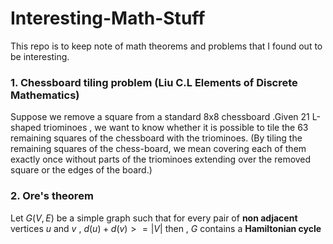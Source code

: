 # Interesting-Math-Stuff
This repo is to keep note of math theorems and problems that I found out to be interesting.

### 1. Chessboard tiling problem (Liu C.L Elements of Discrete Mathematics)

Suppose we remove a square from a standard 8x8 chessboard .Given $21$ L-shaped triominoes , we want to know whether it is possible to tile the $63$ remaining squares of the chessboard with the triominoes. (By tiling the remaining squares of the chess-board, we mean covering each of them exactly once without parts of the triominoes extending over the removed square or the edges of the board.)

### 2. Ore's theorem 
Let $G(V, E)$ be a simple graph such that for every pair of **non adjacent** vertices $u$ and $v$ , $d(u) + d(v) >= |V|$ then , $G$ contains a **Hamiltonian cycle**
